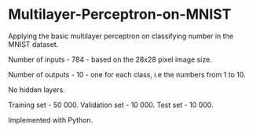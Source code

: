 # Multilayer-Perceptron-on-MNIST
Applying the basic multilayer perceptron on classifying number in the MNIST dataset. 

Number of inputs - 784 - based on the 28x28 pixel image size.

Number of outputs - 10 - one for each class, i.e the numbers from 1 to 10.

No hidden layers.

Training set - 50 000.
Validation set - 10 000.
Test set - 10 000.

Implemented with Python.
